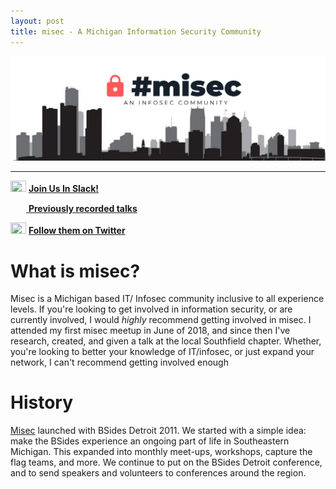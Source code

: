 ```yaml
---
layout: post
title: misec - A Michigan Information Security Community
---
```


![](https://github.com/AnthonyTippy/Images/blob/master/An%20Infosec%20Community.png?raw=true)

---

<img src="https://junkee.com/wp-content/uploads/2019/03/slack.jpg" data-canonical-src="https://junkee.com/wp-content/uploads/2019/03/slack.jpg" width="25" height="18" /> [ **Join Us In Slack!**](http://misec.herokuapp.com/)

<img src="https://banner2.kisspng.com/20180514/txe/kisspng-youtube-logo-5afa04958ecbc5.7692802515263346135849.jpg" data-canonical-src="https://banner2.kisspng.com/20180514/txe/kisspng-youtube-logo-5afa04958ecbc5.7692802515263346135849.jpg" width="25" height="15" />[ **Previously recorded talks**](https://www.youtube.com/user/MiSecGroup)

<img src="https://static01.nyt.com/images/2014/08/10/magazine/10wmt/10wmt-articleLarge-v4.jpg?quality=75&auto=webp&disable=upscale" data-canonical-src="https://static01.nyt.com/images/2014/08/10/magazine/10wmt/10wmt-articleLarge-v4.jpg?quality=75&auto=webp&disable=upscale" width="25" height="18" /> [**Follow them on Twitter**](https://twitter.com/MiSec)

# What is misec?

Misec is a Michigan based IT/ Infosec community inclusive to all experience levels.  If you're looking to get involved in information security, or are currently involved, I would *highly* recommend getting involved in misec.  I attended my first misec meetup in June of 2018, and since then I've research, created, and given a talk at the local Southfield chapter.  Whether, you're looking to better your knowledge of IT/infosec, or just expand your network, I can't recommend getting involved enough

# History
[Misec](https://www.misec.us/) launched with BSides Detroit 2011. We started with a simple idea: make the BSides experience an ongoing part of life in Southeastern Michigan. This expanded into monthly meet-ups, workshops, capture the flag teams, and more. We continue to put on the BSides Detroit conference, and to send speakers and volunteers to conferences around the region.


